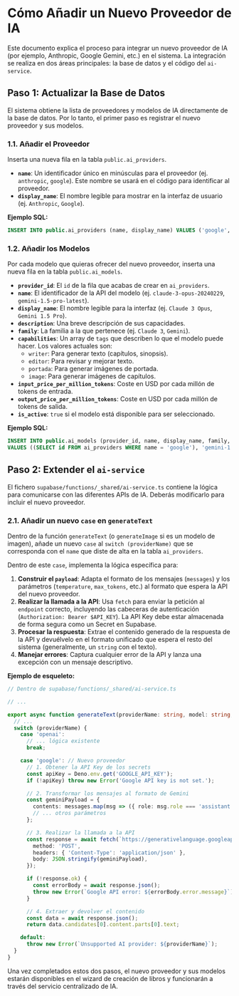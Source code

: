 # Cómo Añadir un Nuevo Proveedor de IA

Este documento explica el proceso para integrar un nuevo proveedor de IA (por ejemplo, Anthropic, Google Gemini, etc.) en el sistema. La integración se realiza en dos áreas principales: la base de datos y el código del `ai-service`.

## Paso 1: Actualizar la Base de Datos

El sistema obtiene la lista de proveedores y modelos de IA directamente de la base de datos. Por lo tanto, el primer paso es registrar el nuevo proveedor y sus modelos.

### 1.1. Añadir el Proveedor

Inserta una nueva fila en la tabla `public.ai_providers`.

- **`name`**: Un identificador único en minúsculas para el proveedor (ej. `anthropic`, `google`). Este nombre se usará en el código para identificar al proveedor.
- **`display_name`**: El nombre legible para mostrar en la interfaz de usuario (ej. `Anthropic`, `Google`).

**Ejemplo SQL:**
```sql
INSERT INTO public.ai_providers (name, display_name) VALUES ('google', 'Google');
```

### 1.2. Añadir los Modelos

Por cada modelo que quieras ofrecer del nuevo proveedor, inserta una nueva fila en la tabla `public.ai_models`.

- **`provider_id`**: El `id` de la fila que acabas de crear en `ai_providers`.
- **`name`**: El identificador de la API del modelo (ej. `claude-3-opus-20240229`, `gemini-1.5-pro-latest`).
- **`display_name`**: El nombre legible para la interfaz (ej. `Claude 3 Opus`, `Gemini 1.5 Pro`).
- **`description`**: Una breve descripción de sus capacidades.
- **`family`**: La familia a la que pertenece (ej. `Claude 3`, `Gemini`).
- **`capabilities`**: Un array de `tags` que describen lo que el modelo puede hacer. Los valores actuales son:
  - `writer`: Para generar texto (capítulos, sinopsis).
  - `editor`: Para revisar y mejorar texto.
  - `portada`: Para generar imágenes de portada.
  - `image`: Para generar imágenes de capítulos.
- **`input_price_per_million_tokens`**: Coste en USD por cada millón de tokens de entrada.
- **`output_price_per_million_tokens`**: Coste en USD por cada millón de tokens de salida.
- **`is_active`**: `true` si el modelo está disponible para ser seleccionado.

**Ejemplo SQL:**
```sql
INSERT INTO public.ai_models (provider_id, name, display_name, family, capabilities, ...)
VALUES ((SELECT id FROM ai_providers WHERE name = 'google'), 'gemini-1.5-pro-latest', 'Gemini 1.5 Pro', 'Gemini', '{\"writer\", \"editor\"}', ...);
```

## Paso 2: Extender el `ai-service`

El fichero `supabase/functions/_shared/ai-service.ts` contiene la lógica para comunicarse con las diferentes APIs de IA. Deberás modificarlo para incluir el nuevo proveedor.

### 2.1. Añadir un nuevo `case` en `generateText`

Dentro de la función `generateText` (o `generateImage` si es un modelo de imagen), añade un nuevo `case` al `switch (providerName)` que se corresponda con el `name` que diste de alta en la tabla `ai_providers`.

Dentro de este `case`, implementa la lógica específica para:

1.  **Construir el `payload`**: Adapta el formato de los mensajes (`messages`) y los parámetros (`temperature`, `max_tokens`, etc.) al formato que espera la API del nuevo proveedor.
2.  **Realizar la llamada a la API**: Usa `fetch` para enviar la petición al `endpoint` correcto, incluyendo las cabeceras de autenticación (`Authorization: Bearer $API_KEY`). La API Key debe estar almacenada de forma segura como un Secret en Supabase.
3.  **Procesar la respuesta**: Extrae el contenido generado de la respuesta de la API y devuélvelo en el formato unificado que espera el resto del sistema (generalmente, un `string` con el texto).
4.  **Manejar errores**: Captura cualquier error de la API y lanza una excepción con un mensaje descriptivo.

**Ejemplo de esqueleto:**

```typescript
// Dentro de supabase/functions/_shared/ai-service.ts

// ...

export async function generateText(providerName: string, model: string, messages: any[], options: GenerationOptions = {}) {
  // ...
  switch (providerName) {
    case 'openai':
      // ... lógica existente
      break;

    case 'google': // Nuevo proveedor
      // 1. Obtener la API Key de los secrets
      const apiKey = Deno.env.get('GOOGLE_API_KEY');
      if (!apiKey) throw new Error('Google API key is not set.');

      // 2. Transformar los mensajes al formato de Gemini
      const geminiPayload = {
        contents: messages.map(msg => ({ role: msg.role === 'assistant' ? 'model' : 'user', parts: [{ text: msg.content }] })),
        // ... otros parámetros
      };

      // 3. Realizar la llamada a la API
      const response = await fetch(`https://generativelanguage.googleapis.com/v1beta/models/${model}:generateContent?key=${apiKey}`, {
        method: 'POST',
        headers: { 'Content-Type': 'application/json' },
        body: JSON.stringify(geminiPayload),
      });

      if (!response.ok) {
        const errorBody = await response.json();
        throw new Error(`Google API error: ${errorBody.error.message}`);
      }

      // 4. Extraer y devolver el contenido
      const data = await response.json();
      return data.candidates[0].content.parts[0].text;

    default:
      throw new Error(`Unsupported AI provider: ${providerName}`);
  }
}
```

Una vez completados estos dos pasos, el nuevo proveedor y sus modelos estarán disponibles en el wizard de creación de libros y funcionarán a través del servicio centralizado de IA.
